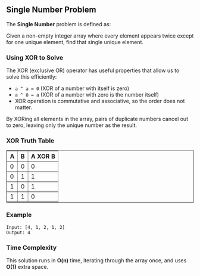 <h2>Single Number Problem</h2>

<p>The <strong>Single Number</strong> problem is defined as:</p>
<p>
Given a non-empty integer array where every element appears twice except for one unique element, find that single unique element.
</p>

<h3>Using XOR to Solve</h3>

<p>The XOR (exclusive OR) operator has useful properties that allow us to solve this efficiently:</p>
<ul>
  <li><code>a ^ a = 0</code> (XOR of a number with itself is zero)</li>
  <li><code>a ^ 0 = a</code> (XOR of a number with zero is the number itself)</li>
  <li>XOR operation is commutative and associative, so the order does not matter.</li>
</ul>

<p>By XORing all elements in the array, pairs of duplicate numbers cancel out to zero, leaving only the unique number as the result.</p>

<h3>XOR Truth Table</h3>
<table border="1" cellpadding="4" cellspacing="0">
  <thead>
    <tr>
      <th>A</th>
      <th>B</th>
      <th>A XOR B</th>
    </tr>
  </thead>
  <tbody>
    <tr><td>0</td><td>0</td><td>0</td></tr>
    <tr><td>0</td><td>1</td><td>1</td></tr>
    <tr><td>1</td><td>0</td><td>1</td></tr>
    <tr><td>1</td><td>1</td><td>0</td></tr>
  </tbody>
</table>

<h3>Example</h3>
<pre><code>Input: [4, 1, 2, 1, 2]
Output: 4
</code></pre>

<h3>Time Complexity</h3>
<p>This solution runs in <strong>O(n)</strong> time, iterating through the array once, and uses <strong>O(1)</strong> extra space.</p>
